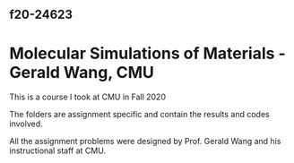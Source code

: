 ## f20-24623
# Molecular Simulations of Materials - Gerald Wang, CMU
This is a course I took at CMU in Fall 2020

The folders are assignment specific and contain the results and codes involved.

All the assignment problems were designed by Prof. Gerald Wang and his instructional staff at CMU.
